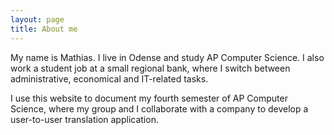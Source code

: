 ```yaml
---
layout: page
title: About me
---
```


My name is Mathias. I live in Odense and study AP Computer Science. I also work a student job at a small regional bank, where I switch between administrative, economical and IT-related tasks.

I use this website to document my fourth semester of AP Computer Science, where my group and I collaborate with a company to develop a user-to-user translation application.
